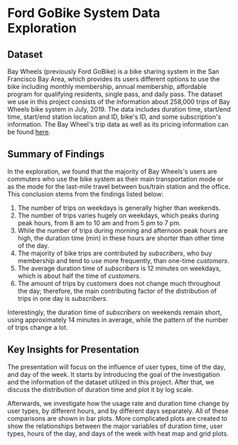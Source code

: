 # Ford GoBike System Data Exploration

## Dataset

Bay Wheels (previously Ford GoBike) is a bike sharing system in the San Francisco Bay Area, which provides its users different options to use the bike including monthly membership, annual membership, affordable program for qualifying residents, single pass, and daily pass. The dataset we use in this project consists of the information about 258,000 trips of Bay Wheels bike system in July, 2019. The data includes duration time, start/end time, start/end station location and ID, bike's ID, and some subscription's information. The Bay Wheel's trip data as well as its pricing information can be found [here](https://www.lyft.com/bikes/bay-wheels/system-data).


## Summary of Findings

In the exploration, we found that the majority of Bay Wheels's users are commuters who use the bike system as their main transportation mode or as the mode for the last-mile travel between bus/train station and the office. This conclusion stems from the findings listed below:
1. The number of trips on weekdays is generally higher than weekends.
2. The number of trips varies hugely on weekdays, which peaks during peak hours, from 8 am to 10 am and from 5 pm to 7 pm.
3. While the number of trips during morning and afternoon peak hours are high, the duration time (min) in these hours are shorter than other time of the day.
4. The majority of bike trips are contributed by *subscribers*, who buy membership and tend to use more frequently, than one-time *customers*.
5. The average duration time of *subscribers* is 12 minutes on weekdays, which is about half the time of *customers*.
6. The amount of trips by *customers* does not change much throughout the day; therefore, the main contributing factor of the distribution of trips in one day is *subscribers*.

Interestingly, the duration time of *subscribers* on weekends remain short, using approximately 14 minutes in average, while the pattern of the number of trips change a lot.

## Key Insights for Presentation

The presentation will focus on the influence of user types, time of the day, and day of the week. It starts by introducing the goal of the investigation and the information of the dataset utilized in this project. After that, we discuss the distribution of duration time and plot it by log scale.

Afterwards, we investigate how the usage rate and duration time change by user types, by different hours, and by different days separately. All of these comparisons are shown in bar plots. More complicated plots are created to show the relationships between the major variables of duration time, user types, hours of the day, and days of the week with heat map and grid plots.
